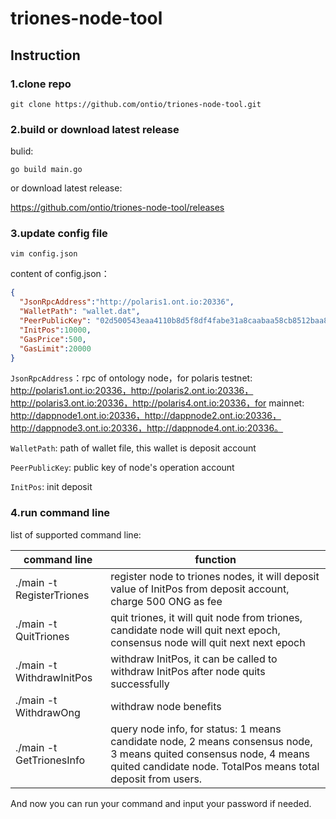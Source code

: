 # triones-node-tool

## Instruction

### 1.clone repo

```shell
git clone https://github.com/ontio/triones-node-tool.git
```

### 2.build or download latest release

bulid:

```shell
go build main.go
```

or download latest release:

https://github.com/ontio/triones-node-tool/releases

### 3.update config file

```shell
vim config.json
```

content of config.json：

```json
{
  "JsonRpcAddress":"http://polaris1.ont.io:20336",
  "WalletPath": "wallet.dat",
  "PeerPublicKey": "02d500543eaa4110b8d5f8df4fabe31a8caabaa58cb8512baa8af15a303606efe4",
  "InitPos":10000,
  "GasPrice":500,
  "GasLimit":20000
}
```

`JsonRpcAddress`：rpc of ontology node，for polaris testnet: http://polaris1.ont.io:20336，http://polaris2.ont.io:20336，http://polaris3.ont.io:20336，http://polaris4.ont.io:20336，for mainnet: http://dappnode1.ont.io:20336，http://dappnode2.ont.io:20336，http://dappnode3.ont.io:20336，http://dappnode4.ont.io:20336。

`WalletPath`: path of wallet file, this wallet is deposit account

`PeerPublicKey`: public key of node's operation account

`InitPos`: init deposit

### 4.run command line

list of supported command line: 

| command line              | function                                                     |
| ------------------------- | ------------------------------------------------------------ |
| ./main -t RegisterTriones | register node to triones nodes, it will deposit value of InitPos from deposit account, charge 500 ONG as fee |
| ./main -t QuitTriones     | quit triones, it will quit node from triones, candidate node will quit next epoch, consensus node will quit next next epoch |
| ./main -t WithdrawInitPos | withdraw InitPos, it can be called to withdraw InitPos after node quits successfully |
| ./main -t WithdrawOng     | withdraw node benefits                                       |
| ./main -t GetTrionesInfo  | query node info, for status: 1 means candidate node, 2 means consensus node, 3 means quited consensus node, 4 means quited candidate node. TotalPos means total deposit from users. |

And now you can run your command and input your password if needed.